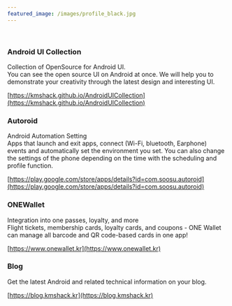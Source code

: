 ```yaml
---
featured_image: /images/profile_black.jpg
---
```


<br>

### Android UI Collection  
Collection of OpenSource for Android UI.  
You can see the open source UI on Android at once. We will help you to demonstrate your creativity through the latest design and interesting UI.  

[https://kmshack.github.io/AndroidUICollection](https://kmshack.github.io/AndroidUICollection)  


### Autoroid
Android Automation Setting  
Apps that launch and exit apps, connect (Wi-Fi, bluetooth, Earphone) events and automatically set the environment you set. You can also change the settings of the phone depending on the time with the scheduling and profile function.

[https://play.google.com/store/apps/details?id=com.soosu.autoroid](https://play.google.com/store/apps/details?id=com.soosu.autoroid)  


### ONEWallet
Integration into one passes, loyalty, and more  
Flight tickets, membership cards, loyalty cards, and coupons - ONE Wallet can manage all barcode and QR code-based cards in one app!

[https://www.onewallet.kr](https://www.onewallet.kr)   


### Blog  
Get the latest Android and related technical information on your blog.  

[https://blog.kmshack.kr](https://blog.kmshack.kr)
